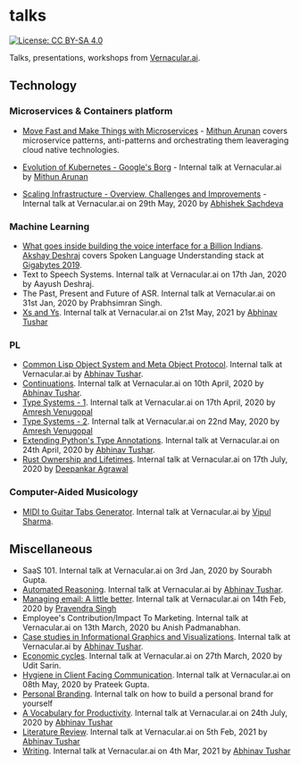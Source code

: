 # talks

[![License: CC BY-SA 4.0](https://img.shields.io/badge/License-CC%20BY--SA%204.0-lightgrey.svg)](https://creativecommons.org/licenses/by-sa/4.0/)

Talks, presentations, workshops from [Vernacular.ai](http://vernacular.ai/).

## Technology

### Microservices & Containers platform

* [Move Fast and Make Things with Microservices](move-fast-and-make-things-with-microservices/README.md) - [Mithun Arunan](https://twitter.com/MithunArunan) covers microservice patterns, anti-patterns and orchestrating them leaveraging cloud native technologies.

* [Evolution of Kubernetes - Google's Borg](evolution-of-kubernetes-googles-borg/README.md) - Internal talk at Vernacular.ai by [Mithun Arunan](https://twitter.com/MithunArunan)

* [Scaling Infrastructure - Overview, Challenges and Improvements](https://docs.google.com/presentation/d/14YQ1uYh8974hMUc045caSxZXUtQKvAWsb3OrEPDyYJ0) - Internal talk at Vernacular.ai on 29th May, 2020 by [Abhishek Sachdeva](https://github.com/abhisheksachdeva/)

### Machine Learning

+ [What goes inside building the voice interface for a Billion Indians](slu-gigabytes/README.md). [Akshay Deshraj](https://github.com/axay/) covers Spoken Language Understanding stack at [Gigabytes 2019](https://gigabytes.co.in).
+ Text to Speech Systems. Internal talk at Vernacular.ai on 17th Jan, 2020 by Aayush Deshraj.
+ The Past, Present and Future of ASR. Internal talk at Vernacular.ai on 31st Jan, 2020 by Prabhsimran Singh.
+ [Xs and Ys](./xs-and-ys/README.org). Internal talk at Vernacular.ai on 21st May, 2021 by [Abhinav Tushar](https://lepisma.xyz)

### PL

+ [Common Lisp Object System and Meta Object Protocol](clos-mop/README.org). Internal talk at Vernacular.ai by [Abhinav Tushar](https://lepisma.xyz).
+ [Continuations](continuations/README.org). Internal talk at Vernacular.ai on 10th April, 2020 by [Abhinav Tushar](https://lepisma.xyz).
+ [Type Systems - 1](https://docs.google.com/presentation/d/1IhJ51zk-qeOIpnJdD3AiWD5n18kKkuK4dvShoW2t6uc). Internal talk at Vernacular.ai on 17th April, 2020 by [Amresh Venugopal](https://github.com/ltbringer)
+ [Type Systems - 2](https://docs.google.com/presentation/d/1IhJ51zk-qeOIpnJdD3AiWD5n18kKkuK4dvShoW2t6uc/edit#slide=id.g839489554e_0_29). Internal talk at Vernacular.ai on 22nd May, 2020 by [Amresh Venugopal](https://github.com/ltbringer)
+ [Extending Python's Type Annotations](type-annotations/README.org). Internal talk at Vernacular.ai on 24th April, 2020 by [Abhinav Tushar](https://lepisma.xyz).
+ [Rust Ownership and Lifetimes](rust-ownership-and-lifetimes/). Internal talk at Vernacular.ai on 17th July, 2020 by [Deepankar Agrawal](deep110.github.io)

### Computer-Aided Musicology

+ [MIDI to Guitar Tabs Generator](midi-to-guitar-tabs/README.md). Internal talk at Vernacular.ai by [Vipul Sharma](https://github.com/vipul-sharma20/).

## Miscellaneous
+ SaaS 101. Internal talk at Vernacular.ai on 3rd Jan, 2020 by Sourabh Gupta.
+ [Automated Reasoning](automated-reasoning/README.org). Internal talk at Vernacular.ai by [Abhinav Tushar](https://lepisma.xyz).
+ [Managing email: A little better](https://docs.google.com/presentation/d/1u2HP4UOli2z_9bPnKo5sitWgjFDhuE6ow0bi99k-ru4/edit?usp=sharing). Internal talk at Vernacular.ai on 14th Feb, 2020 by [Pravendra Singh](https://twitter.com/hackpravj)
+ Employee's Contribution/Impact To Marketing. Internal talk at Vernacular.ai on 13th March, 2020 bu Anish Padmanabhan.
+ [Case studies in Informational Graphics and Visualizations](information-graphics/README.org). Internal talk at Vernacular.ai by [Abhinav Tushar](https://lepisma.xyz).
+ [Economic cycles](https://docs.google.com/presentation/d/130QWVonkw5HzH0e2SLTec3U45riApY8cb-nac9TumP8/edit#slide=id.p). Internal talk at Vernacular.ai on 27th March, 2020 by Udit Sarin.
+ [Hygiene in Client Facing Communication](./hygiene-in-client-facing-communication/). Internal talk at Vernacular.ai on 08th May, 2020 by Prateek Gupta.
+ [Personal Branding](./personal-branding/). Internal talk on how to build a personal brand for yourself
+ [A Vocabulary for Productivity](./vocab-productivity/README.org). Internal talk at Vernacular.ai on 24th July, 2020 by [Abhinav Tushar](https://lepisma.xyz)
+ [Literature Review](./literature-review/README.org). Internal talk at Vernacular.ai on 5th Feb, 2021 by [Abhinav Tushar](https://lepisma.xyz)
+ [Writing](./writing-researches/README.org). Internal talk at Vernacular.ai on 4th Mar, 2021 by [Abhinav Tushar](https://lepisma.xyz)
